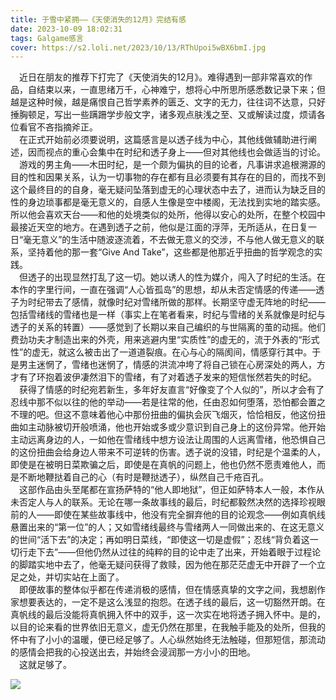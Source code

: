 ```yaml
---
title: 于雪中紧拥——《天使消失的12月》完结有感
date: 2023-10-09 18:02:31
tags: Galgame感言
cover: https://s2.loli.net/2023/10/13/RThUpoi5wBX6bmI.jpg
---
```


&ensp;&ensp;近日在朋友的推荐下打完了《天使消失的12月》。难得遇到一部非常喜欢的作品，自结束以来，一直思绪万千，心神难宁，想将心中所思所感悉数记录下来；但越是这种时候，越是痛恨自己哲学素养的匮乏、文字的无力，往往词不达意，只好捶胸顿足，写出一些蹒跚学步般文字，诸多观点肤浅之至、又或解读过度，烦请各位看官不吝指摘斧正。  
&ensp;&ensp;在正式开始前必须要说明，这篇感言是以透子线为中心，其他线做辅助进行阐述，因而视点的重心会集中在时纪和透子身上——但对其他线也会做适当的讨论。  
&ensp;&ensp;游戏的男主角——木田时纪，是一个颇为偏执的目的论者，凡事讲求追根溯源的目的性和因果关系，认为一切事物的存在都有且必须要有其存在的目的，而找不到这个最终目的的自身，毫无疑问坠落到虚无的心理状态中去了，进而认为缺乏目的性的身边琐事都是毫无意义的，自感人生像是空中楼阁，无法找到实地的踏实感。所以他会喜欢天台——和他的处境类似的处所，他得以安心的处所，在整个校园中最接近天空的地方。在遇到透子之前，他似是江面的浮萍，无所适从，在日复一日“毫无意义”的生活中随波逐流着，不去做无意义的交涉，不与他人做无意义的联系，坚持着他的那一套“Give And Take”，这些都是他那近乎扭曲的哲学观念的实践。  
&ensp;&ensp;但透子的出现显然打乱了这一切。她以诱人的性为媒介，闯入了时纪的生活。在本作的字里行间，一直在强调“人心皆孤岛”的思想，却从未否定情感的传递——透子为时纪带去了感情，就像时纪对雪绪所做的那样。长期坚守虚无阵地的时纪——包括雪绪线的雪绪也是一样（事实上在笔者看来，时纪与雪绪的关系就像是时纪与透子的关系的转置）——感觉到了长期以来自己编织的与世隔离的茧的动摇。他们费劲功夫才制造出来的外壳，用来逃避内里“实质性”的虚无的，流于外表的“形式性”的虚无，就这么被击出了一道道裂痕。在心与心的隔阂间，情感穿行其中。于是男主迷惘了，雪绪也迷惘了，情感的洪流冲垮了将自己锁在心房深处的两人，方才有了环抱着波伊凄然泪下的雪绪，有了对着透子发来的短信怅然若失的时纪。  
&ensp;&ensp;获得了情感的时纪宛若新生，多年好友直言“好像变了个人似的”，所以才会有了忍线中那不似以往的他的举动——若是往常的他，任由忍如何堕落，恐怕都会置之不理的吧。但这不意味着他心中那份扭曲的偏执会灰飞烟灭，恰恰相反，他这份扭曲如主动脉被切开般喷涌，他也开始或多或少意识到自己身上的这份异常。他开始主动远离身边的人，一如他在雪绪线中想方设法让周围的人远离雪绪，他恐惧自己的这份扭曲会给身边人带来不可逆转的伤害。透子说的没错，时纪是个温柔的人，即使是在被明日菜欺骗之后，即使是在真帆的问题上，他也仍然不愿责难他人，而是不断地鞭挞着自己的心（有时是鞭挞透子），纵然自己千疮百孔。  
&ensp;&ensp;这部作品由头至尾都在宣扬萨特的“他人即地狱”，但正如萨特本人一般，本作从未否定人与人的联系。无论在哪一条故事线的最后，时纪都毅然决然的选择珍视眼前的人——即使在某些故事线中，他没有完全摒弃他的目的论观念——例如真帆线悬置出来的“第一位”的人；又如雪绪线最终与雪绪两人一同做出来的、在这无意义的世间“活下去”的决定；再如明日菜线，“即使这一切是虚假”；忍线“背负着这一切行走下去”——但他仍然从过往的纯粹的目的论中走了出来，开始着眼于过程论的脚踏实地中去了，他毫无疑问获得了救赎，因为他在那茫茫虚无中开辟了一个立足之处，并切实站在上面了。  
&ensp;&ensp;即便故事的整体似乎都在传递消极的感情，但在情感真挚的文字之间，我想剧作家想要表达的，一定不是这么浅显的抱怨。在透子线的最后，这一切豁然开朗。在真帆线的最后没能将真帆拥入怀中的双手，这一次实在地将透子拥入怀中。是的，以目的论来看的世界依旧无意义，虚无仍然在那里，在我触手能及的处所，但我的怀中有了小小的温暖，便已经足够了。人心纵然始终无法触碰，但那短信，那流动的感情会把我的心投送出去，并始终会浸润那一方小小的田地。  
&ensp;&ensp;这就足够了。  

<img src="/imgs/于雪中紧拥——《天使消失的12月》完结有感-1.jpg">
